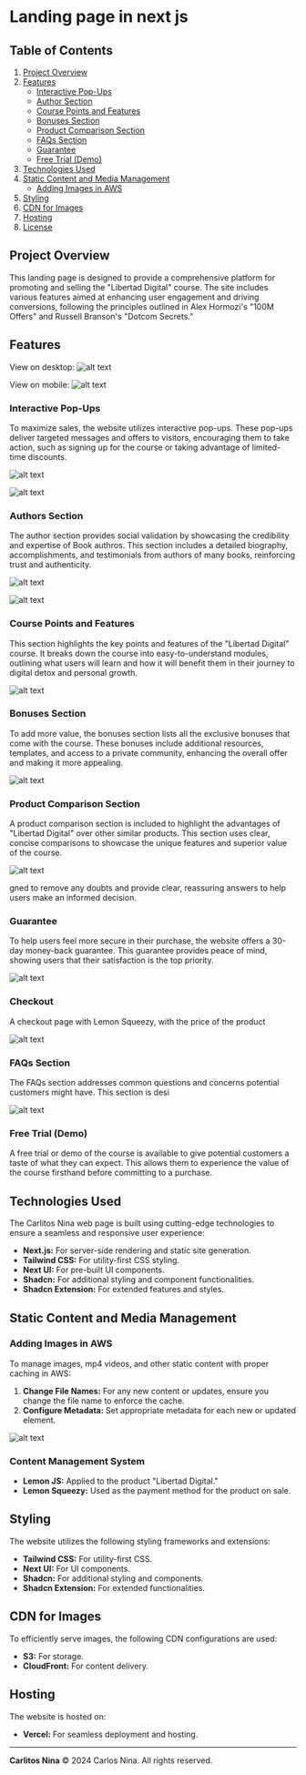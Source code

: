 # Landing page in next js

## Table of Contents

1. [Project Overview](#project-overview)
2. [Features](#features)
   - [Interactive Pop-Ups](#interactive-pop-ups)
   - [Author Section](#author-section)
   - [Course Points and Features](#course-points-and-features)
   - [Bonuses Section](#bonuses-section)
   - [Product Comparison Section](#product-comparison-section)
   - [FAQs Section](#faqs-section)
   - [Guarantee](#guarantee)
   - [Free Trial (Demo)](#free-trial-demo)
3. [Technologies Used](#technologies-used)
4. [Static Content and Media Management](#static-content-and-media-management)
   - [Adding Images in AWS](#adding-images-in-aws)
5. [Styling](#styling)
6. [CDN for Images](#cdn-for-images)
7. [Hosting](#hosting)
8. [License](#license)

## Project Overview

This landing page is designed to provide a comprehensive platform for promoting and selling the "Libertad Digital" course. The site includes various features aimed at enhancing user engagement and driving conversions, following the principles outlined in Alex Hormozi's "100M Offers" and Russell Branson's "Dotcom Secrets."

## Features

View on desktop:
![alt text](readme-imgs/image-1.png)

View on mobile:
![alt text](image-2.png)

### Interactive Pop-Ups

To maximize sales, the website utilizes interactive pop-ups. These pop-ups deliver targeted messages and offers to visitors, encouraging them to take action, such as signing up for the course or taking advantage of limited-time discounts.

![alt text](image-3.png)

![alt text](image-4.png)

### Authors Section

The author section provides social validation by showcasing the credibility and expertise of Book authros. This section includes a detailed biography, accomplishments, and testimonials from authors of many books, reinforcing trust and authenticity.

![alt text](image-5.png)

![alt text](image-6.png)

### Course Points and Features

This section highlights the key points and features of the "Libertad Digital" course. It breaks down the course into easy-to-understand modules, outlining what users will learn and how it will benefit them in their journey to digital detox and personal growth.

![alt text](image-7.png)

### Bonuses Section

To add more value, the bonuses section lists all the exclusive bonuses that come with the course. These bonuses include additional resources, templates, and access to a private community, enhancing the overall offer and making it more appealing.

![alt text](image-8.png)

### Product Comparison Section

A product comparison section is included to highlight the advantages of "Libertad Digital" over other similar products. This section uses clear, concise comparisons to showcase the unique features and superior value of the course.

![alt text](image-9.png)

gned to remove any doubts and provide clear, reassuring answers to help users make an informed decision.

### Guarantee

To help users feel more secure in their purchase, the website offers a 30-day money-back guarantee. This guarantee provides peace of mind, showing users that their satisfaction is the top priority.

![alt text](image-10.png)

### Checkout

A checkout page with Lemon Squeezy, with the price of the product

![alt text](image-11.png)

### FAQs Section

The FAQs section addresses common questions and concerns potential customers might have. This section is desi

![alt text](image-12.png)

### Free Trial (Demo)

A free trial or demo of the course is available to give potential customers a taste of what they can expect. This allows them to experience the value of the course firsthand before committing to a purchase.

## Technologies Used

The Carlitos Nina web page is built using cutting-edge technologies to ensure a seamless and responsive user experience:

- **Next.js:** For server-side rendering and static site generation.
- **Tailwind CSS:** For utility-first CSS styling.
- **Next UI:** For pre-built UI components.
- **Shadcn:** For additional styling and component functionalities.
- **Shadcn Extension:** For extended features and styles.

## Static Content and Media Management

### Adding Images in AWS

To manage images, mp4 videos, and other static content with proper caching in AWS:

1. **Change File Names:** For any new content or updates, ensure you change the file name to enforce the cache.
2. **Configure Metadata:** Set appropriate metadata for each new or updated element.

![alt text](image.png)

### Content Management System

- **Lemon JS:** Applied to the product "Libertad Digital."
- **Lemon Squeezy:** Used as the payment method for the product on sale.

## Styling

The website utilizes the following styling frameworks and extensions:

- **Tailwind CSS:** For utility-first CSS.
- **Next UI:** For UI components.
- **Shadcn:** For additional styling and components.
- **Shadcn Extension:** For extended functionalities.

## CDN for Images

To efficiently serve images, the following CDN configurations are used:

- **S3:** For storage.
- **CloudFront:** For content delivery.

## Hosting

The website is hosted on:

- **Vercel:** For seamless deployment and hosting.

---

**Carlitos Nina**
© 2024 Carlos Nina. All rights reserved.
